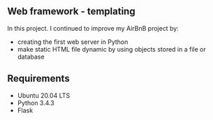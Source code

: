 ## Web framework - templating

In this project. I continued to improve my AirBnB project by:

- creating the first web server in Python
- make static HTML file dynamic by using objects stored in a file or database

## Requirements
- Ubuntu 20.04 LTS
- Python 3.4.3
- Flask
